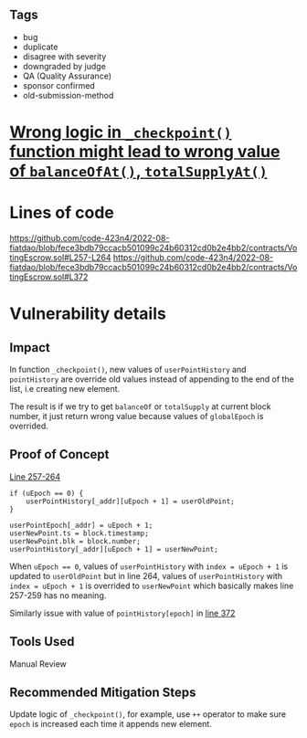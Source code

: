 ## Tags

- bug
- duplicate
- disagree with severity
- downgraded by judge
- QA (Quality Assurance)
- sponsor confirmed
- old-submission-method

# [Wrong logic in `_checkpoint()` function might lead to wrong value of `balanceOfAt()`, `totalSupplyAt()`](https://github.com/code-423n4/2022-08-fiatdao-findings/issues/294) 

# Lines of code

https://github.com/code-423n4/2022-08-fiatdao/blob/fece3bdb79ccacb501099c24b60312cd0b2e4bb2/contracts/VotingEscrow.sol#L257-L264
https://github.com/code-423n4/2022-08-fiatdao/blob/fece3bdb79ccacb501099c24b60312cd0b2e4bb2/contracts/VotingEscrow.sol#L372


# Vulnerability details

## Impact

In function `_checkpoint()`, new values of `userPointHistory` and `pointHistory` are override old values instead of appending to the end of the list, i.e creating new element.

The result is if we try to get `balanceOf` or `totalSupply` at current block number, it just return wrong value because values of `globalEpoch` is overrided.

## Proof of Concept

[Line 257-264](https://github.com/code-423n4/2022-08-fiatdao/blob/fece3bdb79ccacb501099c24b60312cd0b2e4bb2/contracts/VotingEscrow.sol#L257-L264)
```solidity
if (uEpoch == 0) {
    userPointHistory[_addr][uEpoch + 1] = userOldPoint;
}

userPointEpoch[_addr] = uEpoch + 1;
userNewPoint.ts = block.timestamp;
userNewPoint.blk = block.number;
userPointHistory[_addr][uEpoch + 1] = userNewPoint;
```

When `uEpoch == 0`, values of `userPointHistory` with `index = uEpoch + 1` is updated to `userOldPoint` but in line 264, values of `userPointHistory` with `index = uEpoch + 1` is overrided to `userNewPoint` which basically makes line 257-259 has no meaning.

Similarly issue with value of `pointHistory[epoch]` in [line 372](https://github.com/code-423n4/2022-08-fiatdao/blob/fece3bdb79ccacb501099c24b60312cd0b2e4bb2/contracts/VotingEscrow.sol#L372)

## Tools Used

Manual Review

## Recommended Mitigation Steps

Update logic of `_checkpoint()`, for example, use `++` operator to make sure `epoch` is increased each time it appends new element.



